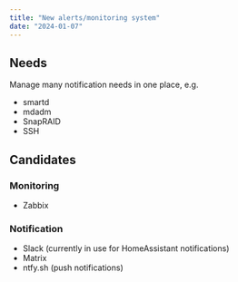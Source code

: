 ```yaml
---
title: "New alerts/monitoring system"
date: "2024-01-07"
---
```



## Needs

Manage many notification needs in one place, e.g.

- smartd
- mdadm
- SnapRAID
- SSH


## Candidates

### Monitoring

- Zabbix


### Notification

- Slack (currently in use for HomeAssistant notifications)
- Matrix
- ntfy.sh (push notifications)
